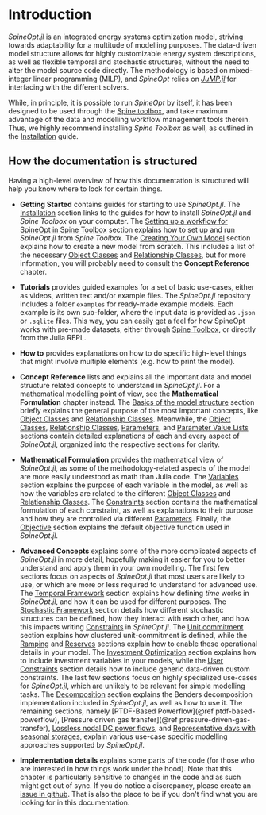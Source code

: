 # Introduction

*SpineOpt.jl* is an integrated energy systems optimization model, striving towards adaptability for a multitude of modelling purposes.
The data-driven model structure allows for highly customizable energy system descriptions, as well as flexible
temporal and stochastic structures, without the need to alter the model source code directly.
The methodology is based on mixed-integer linear programming (MILP), and *SpineOpt* relies on
[*JuMP.jl*](https://github.com/JuliaOpt/JuMP.jl) for interfacing with the different solvers.

While, in principle, it is possible to run *SpineOpt* by itself, it has been designed to be used through the
[Spine toolbox](https://github.com/spine-tools/Spine-Toolbox), and take maximum advantage of the data and modelling
workflow management tools therein.
Thus, we highly recommend installing *Spine Toolbox* as well, as outlined in the [Installation](@ref) guide.

## How the documentation is structured

Having a high-level overview of how this documentation is structured will help you know where to look for certain things.

- **Getting Started**
  contains guides for starting to use *SpineOpt.jl*.
  The [Installation](@ref) section links to the guides for how to install *SpineOpt.jl*
  and *Spine Toolbox* on your computer. The [Setting up a workflow for SpineOpt in Spine Toolbox](@ref)
  section explains how to set up and run *SpineOpt.jl* from *Spine Toolbox*.
  The [Creating Your Own Model](@ref) section explains how to create a new model from scratch.
  This includes a list of the necessary [Object Classes](@ref) and [Relationship Classes](@ref),
  but for more information, you will probably need to consult the **Concept Reference** chapter.

- **Tutorials**
  provides guided examples for a set of basic use-cases, either as videos, written text and/or example files.
  The *SpineOpt.jl* repository includes a folder `examples` for ready-made example models.
  Each example is its own sub-folder, where the input data is provided as `.json` or `.sqlite` files.
  This way, you can easily get a feel for how SpineOpt works with pre-made datasets,
  either through [Spine Toolbox](https://github.com/Spine-project/Spine-Toolbox), or directly from the Julia REPL.

- **How to**
  provides explanations on how to do specific high-level things that might involve multiple elements
  (e.g. how to print the model).

- **Concept Reference**
  lists and explains all the important data and model structure related concepts to understand in *SpineOpt.jl*.
  For a mathematical modelling point of view, see the **Mathematical Formulation**
  chapter instead. The [Basics of the model structure](@ref) section briefly explains the general purpose of the most
  important concepts, like [Object Classes](@ref) and [Relationship Classes](@ref).
  Meanwhile, the [Object Classes](@ref), [Relationship Classes](@ref), [Parameters](@ref),
  and [Parameter Value Lists](@ref) sections contain detailed explanations of each and every aspect of *SpineOpt.jl*,
  organized into the respective sections for clarity.

- **Mathematical Formulation**
  provides the mathematical view of *SpineOpt.jl*, as some of the
  methodology-related aspects of the model are more easily understood as math than Julia code. The [Variables](@ref)
  section explains the purpose of each variable in the model, as well as how the variables are related to the different
  [Object Classes](@ref) and [Relationship Classes](@ref). The [Constraints](@ref) section contains the mathematical
  formulation of each constraint, as well as explanations to their purpose and how they are controlled via different
  [Parameters](@ref). Finally, the [Objective](@ref) section explains the default objective function used in
  *SpineOpt.jl*.

- **Advanced Concepts**
  explains some of the more complicated aspects of *SpineOpt.jl* in more detail,
  hopefully making it easier for you to better understand and apply them in your own modelling.
  The first few sections focus on aspects of *SpineOpt.jl* that most users are likely to use,
  or which are more or less required to understand for advanced use.
  The [Temporal Framework](@ref) section explains how defining *time* works in *SpineOpt.jl*, and how it can be used
  for different purposes. The [Stochastic Framework](@ref) section details how different stochastic structures can be
  defined, how they interact with each other, and how this impacts writing [Constraints](@ref) in *SpineOpt.jl*.
  The [Unit commitment](@ref) section explains how clustered unit-commitment is defined,
  while the [Ramping](@ref) and [Reserves](@ref) sections explain how to enable these operational details in your model.
  The [Investment Optimization](@ref) section explains how to include investment variables in your models,
  while the [User Constraints](@ref) section details how to include generic data-driven custom constraints.
  The last few sections focus on highly specialized use-cases for *SpineOpt.jl*,
  which are unlikely to be relevant for simple modelling tasks.
  The [Decomposition](@ref) section explains the Benders decomposition implementation included in *SpineOpt.jl*,
  as well as how to use it.
  The remaining sections, namely [PTDF-Based Powerflow](@ref ptdf-based-powerflow),
  [Pressure driven gas transfer](@ref pressure-driven-gas-transfer), [Lossless nodal DC power flows](@ref),
  and [Representative days with seasonal storages](@ref),
  explain various use-case specific modelling approaches supported by *SpineOpt.jl*.

- **Implementation details**
  explains some parts of the code (for those who are interested in how things work under the hood).
  Note that this chapter is particularly sensitive to changes in the code and as such might get out of sync.
  If you do notice a discrepancy, please create an [issue in github](https://github.com/spine-tools/SpineOpt.jl/issues).
  That is also the place to be if you don't find what you are looking for in this documentation.